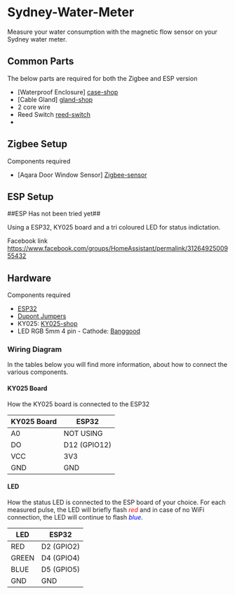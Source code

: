 # Sydney-Water-Meter
Measure your water consumption with the magnetic flow sensor on your Sydney water meter.

## Common Parts

The below parts are required for both the Zigbee and ESP version
- [Waterproof Enclosure] [case-shop]
- [Cable Gland] [gland-shop]
- 2 core wire
- Reed Switch [reed-switch]
-
## Zigbee Setup

Components required
- [Aqara Door Window Sensor] [Zigbee-sensor]


## ESP Setup

##ESP Has not been tried yet##

Using a ESP32, KY025 board and a tri coloured LED for status indictation.

Facebook link
https://www.facebook.com/groups/HomeAssistant/permalink/3126492500955432


## Hardware

Components required

- [ESP32][esp32-shop]
- [Dupont Jumpers][dupont-jumpers-shop]
- KY025: [KY025-shop]
- LED RGB 5mm 4 pin - Cathode: [Banggood][rgbled-bg-shop]


### Wiring Diagram

In the tables below you will find more information, about how to connect the various components.

#### KY025 Board

How the KY025 board is connected to the ESP32

| KY025 Board | ESP32        
|-------------|--------------
| A0          | NOT USING    
| DO          | D12 (GPIO12) 
| VCC         | 3V3          
| GND         | GND          

#### LED

How the status LED is connected to the ESP board of your choice. For each measured pulse, the LED will briefly flash <span style="color:red">*red*</span> and in case of no WiFi connection, the LED will continue to flash <span style="color:blue">*blue*</span>.

| LED    | ESP32      
|--------|------------
| RED    | D2 (GPIO2) 
| GREEN  | D4 (GPIO4)         |
| BLUE   | D5 (GPIO5) 
| GND    | GND       


<!-- Hardware -->
[esp32-shop]: https://au.banggood.com/Geekcreit-ESP32-WiFi+bluetooth-Development-Board-Ultra-Low-Power-Consumption-Dual-Cores-Pins-Unsoldered-p-1214159.html?rmmds=myorder&cur_warehouse=CN
[dupont-jumpers-shop]: https://au.banggood.com/120pcs-20cm-Male-To-Female-Female-To-Female-Male-To-Male-Color-Breadboard-Jumper-Cable-Dupont-Wire-p-974006.html?rmmds=myorder&cur_warehouse=CN
[KY025-shop]: https://au.banggood.com/KY-025-4pin-Magnetic-Dry-Reed-Pipe-Switch-Magnetron-Sensor-Switch-Module-p-1391348.html?rmmds=myorder&cur_warehouse=CN
[rgbled-bg-shop]: https://au.banggood.com/50pcs-LED-RGB-Common-Cathode-4-Pin-F5-5MM-Diode-p-1016398.html?rmmds=myorder&cur_warehouse=CN
[Zigbee-sensor]: https://www.aliexpress.com/item/32991903307.html?spm=a2g0o.order_list.0.0.42611802kYyjMQ
[case-shop]: https://www.aliexpress.com/item/4000242432947.html?spm=a2g0o.order_list.0.0.42611802kYyjMQ
[gland-shop]: https://www.aliexpress.com/item/4000242432947.html?spm=a2g0o.order_list.0.0.42611802kYyjMQ
[reed-switch]: https://www.aliexpress.com/item/4000773848015.html?spm=a2g0o.productlist.0.0.341b759cy7X1y2&algo_pvid=9a549358-1722-4ee8-a29d-80e92bca3703&algo_exp_id=9a549358-1722-4ee8-a29d-80e92bca3703-3&pdp_ext_f=%7B%22sku_id%22%3A%2210000007741367206%22%7D&pdp_npi=2%40dis%21AUD%211.26%211.14%21%21%211.59%21%21%4021031a5516684838702068314e3aff%2110000007741367206%21sea&curPageLogUid=UU7Mj9E39Y3I
